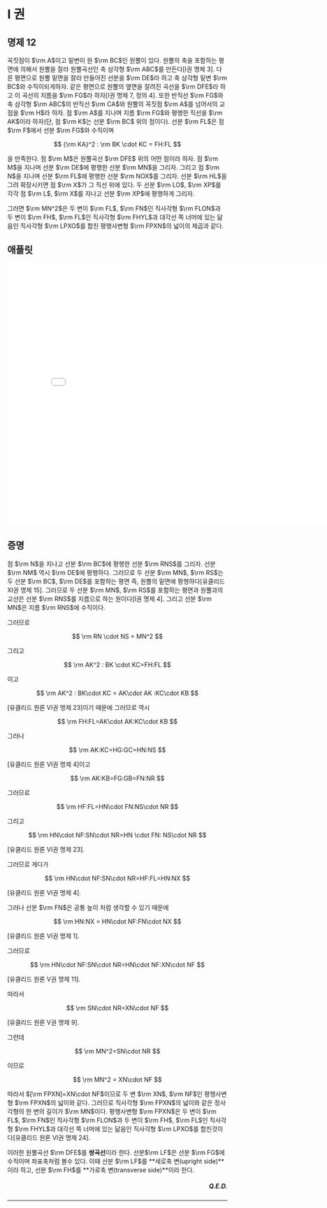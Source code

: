# I 권

## 명제 12

꼭짓점이 $\rm A$이고 밑변이 원 $\rm BC$인 원뿔이 있다. 원뿔의 축을 포함하는 평면에 의해서 원뿔을 잘라 원뿔곡선인 축 삼각형 $\rm ABC$를 만든다[I권 명제 3]. 다른 평면으로 원뿔 밑면을 잘라 만들어진 선분을 $\rm DE$라 하고 축 삼각형 밑변 $\rm BC$와 수직이되게하자. 같은 평면으로 원뿔의 옆면을 잘려진 곡선을 $\rm DFE$라 하고 이 곡선의 지름을 $\rm FG$라 하자[I권 명제 7, 정의 4]. 또한 반직선 $\rm FG$와 축 삼각형 $\rm ABC$의 반직선 $\rm CA$와 원뿔의 꼭짓점 $\rm A$를 넘어서의 교점을 $\rm H$라 하자. 점 $\rm A$를 지나며 지름 $\rm FG$와 평행한 직선을 $\rm AK$이라 하자(단, 점 $\rm K$는 선분 $\rm BC$ 위의 점이다). 선분 $\rm FL$은 점 $\rm F$에서 선분 $\rm FG$와 수직이며

$$
{\rm KA}^2 : \rm BK \cdot KC = FH:FL
$$

을 만족한다. 점 $\rm M$은 원뿔곡선 $\rm DFE$ 위의 어떤 점이라 하자. 점 $\rm M$을 지나며 선분 $\rm DE$에 평행한 선분 $\rm MN$을 그리자. 그리고 점 $\rm N$을 지나며 선분 $\rm FL$에 평행한 선분 $\rm NOX$를 그리자. 선분 $\rm HL$을 그려 확장시키면 점 $\rm X$가 그 직선 위에 있다. 두 선분 $\rm LO$, $\rm XP$를 각각 점 $\rm L$, $\rm X$를 지나고 선분 $\rm XP$​에 평행하게 그리자.

그러면 $\rm MN^2$은 두 변이 $\rm FL$, $\rm FN$인 직사각형 $\rm FLON$과 두 변이 $\rm FH$, $\rm FL$인 직사각형 $\rm FHYL$과 대각선 쪽 너머에 있는 닮음인 직사각형 $\rm LPXO$를 합친 평행사변형 $\rm FPXN$의 넓이의 제곱과 같다.

## 애플릿

<iframe
src="/Book_I/GGB_Html/Prop_12_Book_I_Apollonius.html"
width="800"
height="600"
frameborder="0"
framespacing="0"
marginheight="0"
marginwidth="0"
scrolling="no"
vspace="0"></iframe>

## 증명

점 $\rm N$을 지나고 선분 $\rm BC$에 평행한 선분 $\rm RNS$를 그리자. 선분 $\rm NM$ 역시 $\rm DE$에 평행하다. 그러므로 두 선분 $\rm MN$, $\rm RS$는 두 선분 $\rm BC$, $\rm DE$를 포함하는 평면 즉, 원뿔의 밑면에 평행하다[유클리드 XI권 명제 15]. 그러므로 두 선분 $\rm MN$, $\rm RS$를 포함하는 평면과 원뿔과의 교선은 선분 $\rm RNS$를 지름으로 하는 원이다[I권 명제 4]. 그리고 선분 $\rm MN$은 지름 $\rm RNS$에 수직이다.

그러므로

$$
\rm RN \cdot NS = MN^2
$$

그리고

$$
\rm AK^2 : BK \cdot KC=FH:FL
$$

이고

$$
\rm AK^2 : BK\cdot KC = AK\cdot AK :KC\cdot KB
$$

[유클리드 원론 VI권 명제 23]이기 때문에 그러므로 역시

$$
\rm FH:FL=AK\cdot AK:KC\cdot KB
$$

그러나

$$
\rm AK:KC=HG:GC=HN:NS
$$

[유클리드 원론 VI권 명제 4]이고

$$
\rm AK:KB=FG:GB=FN:NR
$$

그러므로

$$
\rm HF:FL=HN\cdot FN:NS\cdot NR
$$

그리고

$$
\rm HN\cdot NF:SN\cdot NR=HN \cdot FN: NS\cdot NR
$$

[유클리드 원론 VI권 명제 23].

그러므로 게다가

$$
\rm HN\cdot NF:SN\cdot NR=HF:FL=HN:NX
$$

[유클리드 원론 VI권 명제 4].

그러나 선분 $\rm FN$은 공통 높이 처럼 생각할 수 있기 때문에

$$
\rm HN:NX = HN\cdot NF:FN\cdot NX
$$

[유클리드 원론 VI권 명제 1].

그러므로

$$
\rm HN\cdot NF:SN\cdot NR=HN\cdot NF:XN\cdot NF
$$

[유클리드 원론 V권 명제 11].

따라서

$$
\rm SN\cdot NR=XN\cdot NF
$$

[유클리드 원론 V권 명제 9].

그런데

$$
\rm MN^2=SN\cdot NR
$$

이므로

$$
\rm MN^2 = XN\cdot NF
$$

따라서 $[\rm FPXN]=XN\cdot NF$이므로 두 변 $\rm XN$, $\rm NF$인 평행사변형 $\rm FPXN$의 넓이와 같다. 그러므로 직사각형 $\rm FPXN$의 넓이와 같은 정사각형의 한 변의 길이가 $\rm MN$이다. 평행사변형 $\rm FPXN$은 두 변이 $\rm FL$, $\rm FN$인 직사각형 $\rm FLON$과 두 변이 $\rm FH$, $\rm FL$인 직사각형 $\rm FHYL$과 대각선 쪽 너머에 있는 닮음인 직사각형 $\rm LPXO$를 합친것이다[유클리드 원론 VI권 명제 24].

이러한 원뿔곡선 $\rm DFE$를 **쌍곡선**이라 한다. 선분$\rm LF$은 선분 $\rm FG$에 수직이며 좌표축처럼 볼수 있다. 이때 선분 $\rm LF$를 **세로축 변(upright side)**이라 하고, 선분 $\rm FH$를 **가로축 변(transverse side)**이라 한다.

<div style="text-align: right"><h5><b>Q.E.D.</b></h5></div>

---
